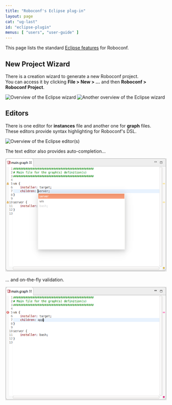 ```yaml
---
title: "Roboconf's Eclipse plug-in"
layout: page
cat: "ug-last"
id: "eclipse-plugin"
menus: [ "users", "user-guide" ]
---
```


This page lists the standard [Eclipse features](eclipse-plugins.html) for Roboconf.


## New Project Wizard

There is a creation wizard to generate a new Roboconf project.  
You can access it by clicking **File &gt; New &gt; ...** and then **Roboconf &gt; Roboconf Project**.

<img src="/resources/img/eclipse-wizard-1.jpg" alt="Overview of the Eclipse wizard" />

<img src="/resources/img/eclipse-wizard-2.jpg" alt="Another overview of the Eclipse wizard" />


## Editors

There is one editor for **instances** file and another one for **graph** files.  
These editors provide syntax highlighting for Roboconf's DSL.

<img src="/resources/img/eclipse-editor.jpg" alt="Overview of the Eclipse editor(s)" />

The text editor also provides auto-completion...

<img src="/resources/img/eclipse-editor-with-auto-completion.png" alt="Auto-completion" />

... and on-the-fly validation.

<img src="/resources/img/eclipse-editor-with-validation.png" alt="Validation on the fly" />

